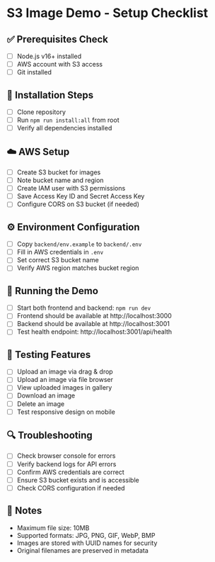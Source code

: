 # S3 Image Demo - Setup Checklist

## ✅ Prerequisites Check
- [ ] Node.js v16+ installed
- [ ] AWS account with S3 access
- [ ] Git installed

## 🔧 Installation Steps
- [ ] Clone repository
- [ ] Run `npm run install:all` from root
- [ ] Verify all dependencies installed

## ☁️ AWS Setup
- [ ] Create S3 bucket for images
- [ ] Note bucket name and region
- [ ] Create IAM user with S3 permissions
- [ ] Save Access Key ID and Secret Access Key
- [ ] Configure CORS on S3 bucket (if needed)

## ⚙️ Environment Configuration
- [ ] Copy `backend/env.example` to `backend/.env`
- [ ] Fill in AWS credentials in `.env`
- [ ] Set correct S3 bucket name
- [ ] Verify AWS region matches bucket region

## 🚀 Running the Demo
- [ ] Start both frontend and backend: `npm run dev`
- [ ] Frontend should be available at http://localhost:3000
- [ ] Backend should be available at http://localhost:3001
- [ ] Test health endpoint: http://localhost:3001/api/health

## 🧪 Testing Features
- [ ] Upload an image via drag & drop
- [ ] Upload an image via file browser
- [ ] View uploaded images in gallery
- [ ] Download an image
- [ ] Delete an image
- [ ] Test responsive design on mobile

## 🔍 Troubleshooting
- [ ] Check browser console for errors
- [ ] Verify backend logs for API errors
- [ ] Confirm AWS credentials are correct
- [ ] Ensure S3 bucket exists and is accessible
- [ ] Check CORS configuration if needed

## 📝 Notes
- Maximum file size: 10MB
- Supported formats: JPG, PNG, GIF, WebP, BMP
- Images are stored with UUID names for security
- Original filenames are preserved in metadata 